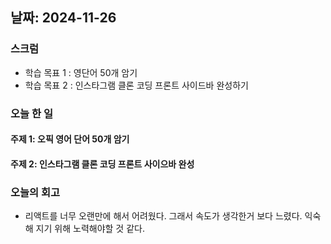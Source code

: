 ## 날짜: 2024-11-26

### 스크럼
- 학습 목표 1 : 영단어 50개 암기
- 학습 목표 2 : 인스타그램 클론 코딩 프론트 사이드바 완성하기

### 오늘 한 일

#### 주제 1: 오픽 영어 단어 50개 암기

#### 주제 2: 인스타그램 클론 코딩 프론트 사이으바 완성


### 오늘의 회고
- 리액트를 너무 오랜만에 해서 어려웠다. 그래서 속도가 생각한거 보다 느렸다. 익숙해 지기 위해 노력해야할 것 같다. 